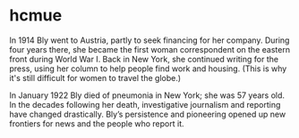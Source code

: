 # hcmue
In 1914 Bly went to Austria, partly to seek financing for her company. During four years there, she became the first woman correspondent on the eastern front during World War I. Back in New York, she continued writing for the press, using her column to help people find work and housing. (This is why it's still difficult for women to travel the globe.) 

In January 1922 Bly died of pneumonia in New York; she was 57 years old. In the decades following her death, investigative journalism and reporting have changed drastically. Bly’s persistence and pioneering opened up new frontiers for news and the people who report it.
